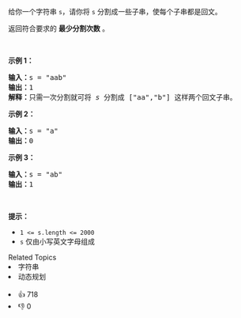<p>给你一个字符串 <code>s</code>，请你将 <code>s</code> 分割成一些子串，使每个子串都是回文。</p>

<p>返回符合要求的 <strong>最少分割次数</strong> 。</p>

<div class="original__bRMd"> 
 <div> 
  <p>&nbsp;</p> 
 </div>
</div>

<p><strong>示例 1：</strong></p>

<pre>
<strong>输入：</strong>s = "aab"
<strong>输出：</strong>1
<strong>解释：</strong>只需一次分割就可将&nbsp;<em>s </em>分割成 ["aa","b"] 这样两个回文子串。
</pre>

<p><strong>示例 2：</strong></p>

<pre>
<strong>输入：</strong>s = "a"
<strong>输出：</strong>0
</pre>

<p><strong>示例 3：</strong></p>

<pre>
<strong>输入：</strong>s = "ab"
<strong>输出：</strong>1
</pre>

<p>&nbsp;</p>

<p><strong>提示：</strong></p>

<ul> 
 <li><code>1 &lt;= s.length &lt;= 2000</code></li> 
 <li><code>s</code> 仅由小写英文字母组成</li> 
</ul>

<div><div>Related Topics</div><div><li>字符串</li><li>动态规划</li></div></div><br><div><li>👍 718</li><li>👎 0</li></div>